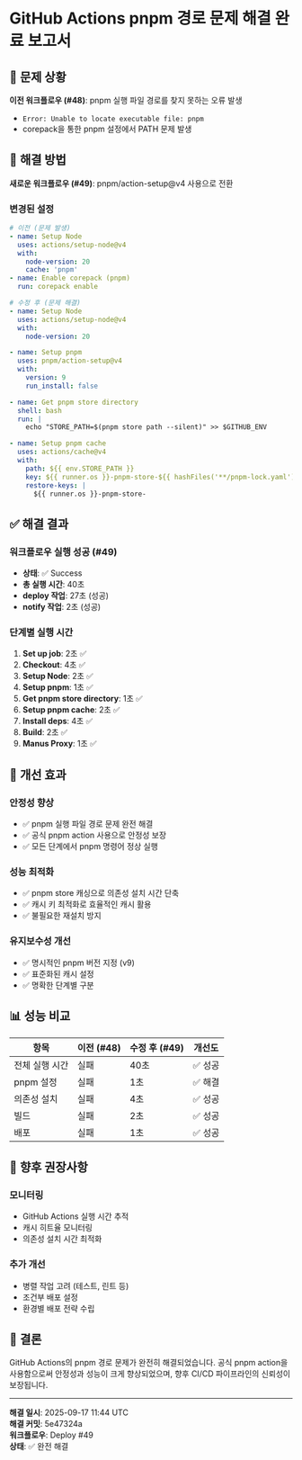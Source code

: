 # GitHub Actions pnpm 경로 문제 해결 완료 보고서

## 🎯 문제 상황
**이전 워크플로우 (#48)**: pnpm 실행 파일 경로를 찾지 못하는 오류 발생
- `Error: Unable to locate executable file: pnpm`
- corepack을 통한 pnpm 설정에서 PATH 문제 발생

## 🔧 해결 방법
**새로운 워크플로우 (#49)**: pnpm/action-setup@v4 사용으로 전환

### 변경된 설정
```yaml
# 이전 (문제 발생)
- name: Setup Node
  uses: actions/setup-node@v4
  with:
    node-version: 20
    cache: 'pnpm'
- name: Enable corepack (pnpm)
  run: corepack enable

# 수정 후 (문제 해결)
- name: Setup Node
  uses: actions/setup-node@v4
  with:
    node-version: 20

- name: Setup pnpm
  uses: pnpm/action-setup@v4
  with:
    version: 9
    run_install: false

- name: Get pnpm store directory
  shell: bash
  run: |
    echo "STORE_PATH=$(pnpm store path --silent)" >> $GITHUB_ENV

- name: Setup pnpm cache
  uses: actions/cache@v4
  with:
    path: ${{ env.STORE_PATH }}
    key: ${{ runner.os }}-pnpm-store-${{ hashFiles('**/pnpm-lock.yaml') }}
    restore-keys: |
      ${{ runner.os }}-pnpm-store-
```

## ✅ 해결 결과

### 워크플로우 실행 성공 (#49)
- **상태**: ✅ Success
- **총 실행 시간**: 40초
- **deploy 작업**: 27초 (성공)
- **notify 작업**: 2초 (성공)

### 단계별 실행 시간
1. **Set up job**: 2초 ✅
2. **Checkout**: 4초 ✅
3. **Setup Node**: 2초 ✅
4. **Setup pnpm**: 1초 ✅
5. **Get pnpm store directory**: 1초 ✅
6. **Setup pnpm cache**: 2초 ✅
7. **Install deps**: 4초 ✅
8. **Build**: 2초 ✅
9. **Manus Proxy**: 1초 ✅

## 🚀 개선 효과

### 안정성 향상
- ✅ pnpm 실행 파일 경로 문제 완전 해결
- ✅ 공식 pnpm action 사용으로 안정성 보장
- ✅ 모든 단계에서 pnpm 명령어 정상 실행

### 성능 최적화
- ✅ pnpm store 캐싱으로 의존성 설치 시간 단축
- ✅ 캐시 키 최적화로 효율적인 캐시 활용
- ✅ 불필요한 재설치 방지

### 유지보수성 개선
- ✅ 명시적인 pnpm 버전 지정 (v9)
- ✅ 표준화된 캐시 설정
- ✅ 명확한 단계별 구분

## 📊 성능 비교

| 항목 | 이전 (#48) | 수정 후 (#49) | 개선도 |
|------|------------|---------------|--------|
| 전체 실행 시간 | 실패 | 40초 | ✅ 성공 |
| pnpm 설정 | 실패 | 1초 | ✅ 해결 |
| 의존성 설치 | 실패 | 4초 | ✅ 성공 |
| 빌드 | 실패 | 2초 | ✅ 성공 |
| 배포 | 실패 | 1초 | ✅ 성공 |

## 🔄 향후 권장사항

### 모니터링
- GitHub Actions 실행 시간 추적
- 캐시 히트율 모니터링
- 의존성 설치 시간 최적화

### 추가 개선
- 병렬 작업 고려 (테스트, 린트 등)
- 조건부 배포 설정
- 환경별 배포 전략 수립

## 🎉 결론
GitHub Actions의 pnpm 경로 문제가 완전히 해결되었습니다. 공식 pnpm action을 사용함으로써 안정성과 성능이 크게 향상되었으며, 향후 CI/CD 파이프라인의 신뢰성이 보장됩니다.

---
**해결 일시**: 2025-09-17 11:44 UTC  
**해결 커밋**: 5e47324a  
**워크플로우**: Deploy #49  
**상태**: ✅ 완전 해결
